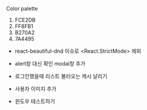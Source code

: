 Color palette
1. FCE2DB
2. FF8FB1
3. B270A2
4. 7A4495


* react-beautiful-dnd 이슈로 <React.StrictMode> 제외

- alert창 대신 확인 modal창 추가
- 로그인했을때 리스트 불러오는 캐시 날리기
- 사용자 이미지 추가

- 윈도우 테스트하기